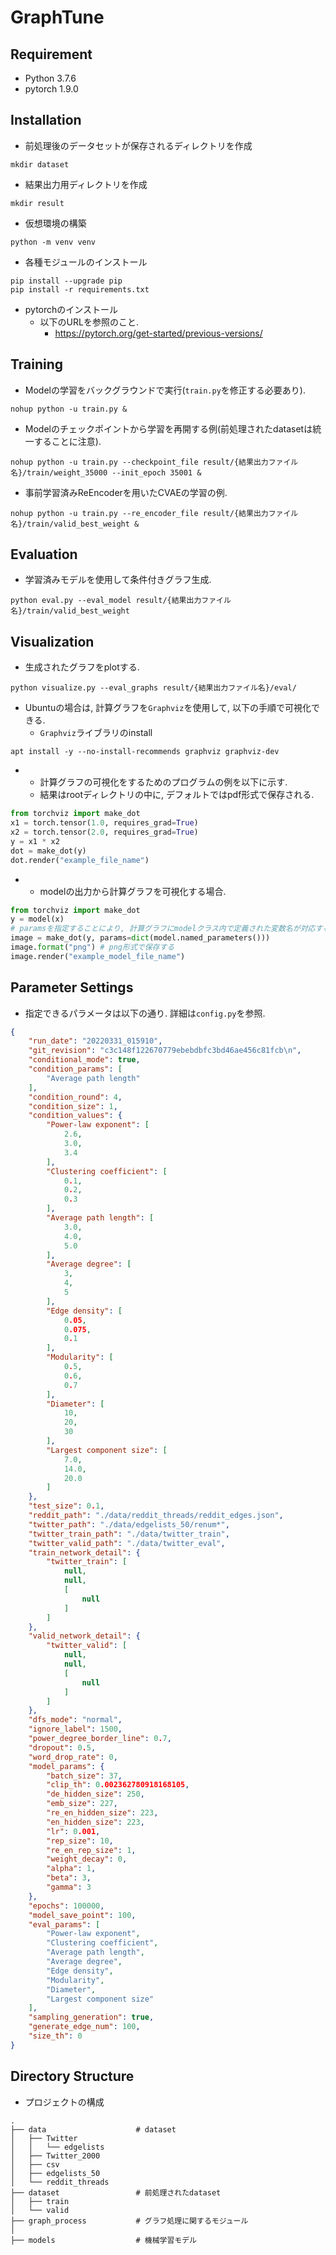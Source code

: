 # GraphTune

## Requirement
- Python 3.7.6
- pytorch 1.9.0

## Installation
- 前処理後のデータセットが保存されるディレクトリを作成
```shell
mkdir dataset
```
- 結果出力用ディレクトリを作成
```shell
mkdir result
```
- 仮想環境の構築
```shell
python -m venv venv
```
- 各種モジュールのインストール
```shell
pip install --upgrade pip
pip install -r requirements.txt
```
- pytorchのインストール
  - 以下のURLを参照のこと.
    - https://pytorch.org/get-started/previous-versions/

## Training
- Modelの学習をバックグラウンドで実行(`train.py`を修正する必要あり).
```shell
nohup python -u train.py &
```
- Modelのチェックポイントから学習を再開する例(前処理されたdatasetは統一することに注意).
```shell
nohup python -u train.py --checkpoint_file result/{結果出力ファイル名}/train/weight_35000 --init_epoch 35001 &
```
- 事前学習済みReEncoderを用いたCVAEの学習の例.
```shell
nohup python -u train.py --re_encoder_file result/{結果出力ファイル名}/train/valid_best_weight &
```

## Evaluation
- 学習済みモデルを使用して条件付きグラフ生成.
```shell
python eval.py --eval_model result/{結果出力ファイル名}/train/valid_best_weight
```

## Visualization
- 生成されたグラフをplotする.
```shell
python visualize.py --eval_graphs result/{結果出力ファイル名}/eval/
```
- Ubuntuの場合は, 計算グラフを`Graphviz`を使用して, 以下の手順で可視化できる.
  - `Graphviz`ライブラリのinstall
```shell
apt install -y --no-install-recommends graphviz graphviz-dev
```
- 
  - 計算グラフの可視化をするためのプログラムの例を以下に示す.
  - 結果はrootディレクトリの中に, デフォルトではpdf形式で保存される.
```python
from torchviz import make_dot
x1 = torch.tensor(1.0, requires_grad=True)
x2 = torch.tensor(2.0, requires_grad=True)
y = x1 * x2
dot = make_dot(y)
dot.render("example_file_name")
```
- 
  - modelの出力から計算グラフを可視化する場合.
```python
from torchviz import make_dot
y = model(x)
# paramsを指定することにより, 計算グラフにmodelクラス内で定義された変数名が対応する箇所(node)に記載される.
image = make_dot(y, params=dict(model.named_parameters()))
image.format("png") # png形式で保存する
image.render("example_model_file_name")
```


## Parameter Settings
- 指定できるパラメータは以下の通り. 詳細は`config.py`を参照.
```json
{
    "run_date": "20220331_015910",
    "git_revision": "c3c148f122670779ebebdbfc3bd46ae456c81fcb\n",
    "conditional_mode": true,
    "condition_params": [
        "Average path length"
    ],
    "condition_round": 4,
    "condition_size": 1,
    "condition_values": {
        "Power-law exponent": [
            2.6,
            3.0,
            3.4
        ],
        "Clustering coefficient": [
            0.1,
            0.2,
            0.3
        ],
        "Average path length": [
            3.0,
            4.0,
            5.0
        ],
        "Average degree": [
            3,
            4,
            5
        ],
        "Edge density": [
            0.05,
            0.075,
            0.1
        ],
        "Modularity": [
            0.5,
            0.6,
            0.7
        ],
        "Diameter": [
            10,
            20,
            30
        ],
        "Largest component size": [
            7.0,
            14.0,
            20.0
        ]
    },
    "test_size": 0.1,
    "reddit_path": "./data/reddit_threads/reddit_edges.json",
    "twitter_path": "./data/edgelists_50/renum*",
    "twitter_train_path": "./data/twitter_train",
    "twitter_valid_path": "./data/twitter_eval",
    "train_network_detail": {
        "twitter_train": [
            null,
            null,
            [
                null
            ]
        ]
    },
    "valid_network_detail": {
        "twitter_valid": [
            null,
            null,
            [
                null
            ]
        ]
    },
    "dfs_mode": "normal",
    "ignore_label": 1500,
    "power_degree_border_line": 0.7,
    "dropout": 0.5,
    "word_drop_rate": 0,
    "model_params": {
        "batch_size": 37,
        "clip_th": 0.002362780918168105,
        "de_hidden_size": 250,
        "emb_size": 227,
        "re_en_hidden_size": 223,
        "en_hidden_size": 223,
        "lr": 0.001,
        "rep_size": 10,
        "re_en_rep_size": 1,
        "weight_decay": 0,
        "alpha": 1,
        "beta": 3,
        "gamma": 3
    },
    "epochs": 100000,
    "model_save_point": 100,
    "eval_params": [
        "Power-law exponent",
        "Clustering coefficient",
        "Average path length",
        "Average degree",
        "Edge density",
        "Modularity",
        "Diameter",
        "Largest component size"
    ],
    "sampling_generation": true,
    "generate_edge_num": 100,
    "size_th": 0
}
```

## Directory Structure
- プロジェクトの構成
```shell
.
├── data                    # dataset
│   ├── Twitter
│   │   └── edgelists
│   ├── Twitter_2000
│   ├── csv
│   ├── edgelists_50
│   └── reddit_threads
├── dataset                 # 前処理されたdataset
│   ├── train
│   └── valid
├── graph_process           # グラフ処理に関するモジュール
│  
├── models                  # 機械学習モデル
```